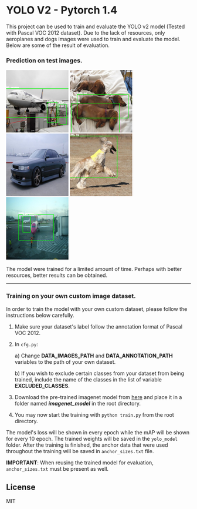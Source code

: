 # YOLO V2 - Pytorch 1.4

This project can be used to train and evaluate the YOLO v2 model (Tested with Pascal VOC 2012 dataset). Due to the lack of resources, only aeroplanes and dogs images were used to train and evaluate the model. Below are some of the result of evaluation. 

### Prediction on test images.
<img src="output/1.jpg" width="170"/>  <img src="output/2.jpg" width="170"/>  <img src="output/3.jpg" width="170"/>  <img src="output/4.jpg" width="170"/>  <img src="output/0.jpg" width="170"/>

The model were trained for a limited amount of time. Perhaps with better resources, better results can be obtained.
___
### Training on your own custom image dataset.

In order to train the model with your own custom dataset, please follow the instructions below carefully.

1) Make sure your dataset's label follow the annotation format of Pascal VOC 2012.

2) In `cfg.py`:

    a) Change **DATA_IMAGES_PATH** and **DATA_ANNOTATION_PATH** variables to the path of your own dataset.
    
    b) If you wish to exclude certain classes from your dataset from being trained, include the name of the classes in      the list of variable **EXCLUDED_CLASSES**.
    
3) Download the pre-trained imagenet model from [here](https://drive.google.com/file/d/1pF_BaOFQOIbHPsjrsrZ6BmXZm49IPrrn/view?usp=sharing) and place it in a folder named **_imagenet_model_** in the root directory.

4) You may now start the training with `python train.py` from the root directory.

The model's loss will be shown in every epoch while the mAP will be shown for every 10 epoch. The trained weights will be saved in the `yolo_model` folder. After the training is finished, the anchor data that were used throughout the training will be saved in `anchor_sizes.txt` file. 

**IMPORTANT**: When reusing the trained model for evaluation, `anchor_sizes.txt` must be present as well.


License
----

MIT

